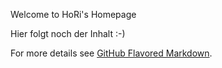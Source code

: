 Welcome to HoRi's Homepage

Hier folgt noch der Inhalt :-)

For more details see [GitHub Flavored Markdown](https://guides.github.com/features/mastering-markdown/).

